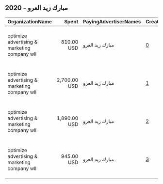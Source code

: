 ## 2020 - مبارك زيد العرو 
|OrganizationName|Spent|PayingAdvertiserNames|CreativeUrls|Impressions|Genders|AgeBrackets|CountryCodes|BillingAddresses|CandidateBallotInformation|
|:---|---:|:---|:---|---:|:---|:---|:---|:---|:---|
|optimize advertising & marketing company wll|810.00 USD|مبارك زيد العرو|[0](https://www.snap.com/political-ads/asset/7891748ecafc78361df219a249979b6c50d2a3ce6c1c8412d99fa76903043b6c?mediaType=jpg)|686,161||21+|kuwait|"jaber almubarak st, behbehani complex, m floor, office 56,KUWAIT CITY,13046,KW"||
|optimize advertising & marketing company wll|2,700.00 USD|مبارك زيد العرو|[1](https://www.snap.com/political-ads/asset/e94c51551256d6504fcedbd5b6ac1a16b49a4215426c860933d42a3c6cf5f943?mediaType=mov)|1,502,168||21+|kuwait|"jaber almubarak st, behbehani complex, m floor, office 56,KUWAIT CITY,13046,KW"||
|optimize advertising & marketing company wll|1,890.00 USD|مبارك زيد العرو|[2](https://www.snap.com/political-ads/asset/66b7021fac8892f1526ca07c3a0e7c8df44bef734ab38ac69e6be299d685c860?mediaType=mov)|1,113,826||21+|kuwait|"jaber almubarak st, behbehani complex, m floor, office 56,KUWAIT CITY,13046,KW"||
|optimize advertising & marketing company wll|945.00 USD|مبارك زيد العرو|[3](https://www.snap.com/political-ads/asset/29fc577c5f7533e3e6586965b88a8429936ef558393b389733bcf1a0ecfbee76?mediaType=jpg)|294,757||18+|kuwait|"jaber almubarak st, behbehani complex, m floor, office 56,KUWAIT CITY,13046,KW"||
